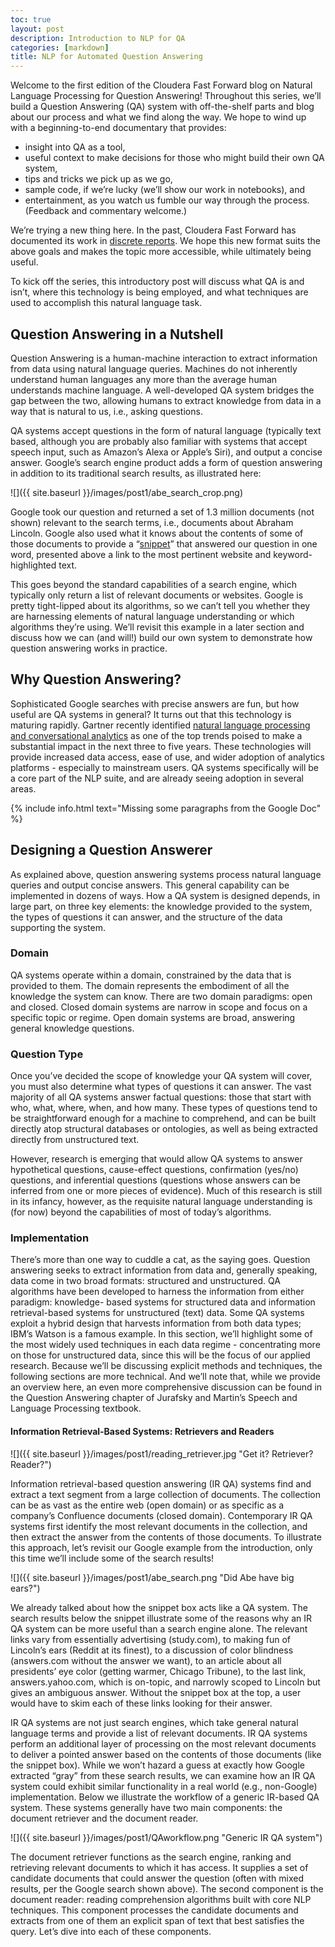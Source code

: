 ```yaml
---
toc: true
layout: post
description: Introduction to NLP for QA
categories: [markdown]
title: NLP for Automated Question Answering
---
```


Welcome to the first edition of the Cloudera Fast Forward blog on Natural 
Language Processing for Question Answering! Throughout this series, we’ll 
build a Question Answering (QA) system with off-the-shelf parts and blog about 
our process and what we find along the way. We hope to wind up with a 
beginning-to-end documentary that provides:

- insight into QA as a tool, 
- useful context to make decisions for those who might build their own QA
 system,
- tips and tricks we pick up as we go,
- sample code, if we’re lucky (we’ll show our work in notebooks), and
- entertainment, as you watch us fumble our way through the process. (Feedback
 and commentary welcome.)

We’re trying a new thing here. In the past, Cloudera Fast Forward has
 documented its work in [discrete reports](https://www.cloudera.com/products/fast-forward-labs-research/fast-forward-labs-research-reports.html). 
 We hope this new format suits the above goals and makes the topic more
  accessible, while ultimately being useful. 

To kick off the series, this introductory post will discuss what QA is and isn’t, where this technology is being employed, and what techniques are used to accomplish this natural language task. 

## Question Answering in a Nutshell
Question Answering is a human-machine interaction to extract information from 
data using natural language queries. Machines do not inherently understand human
 languages any more than the average human understands machine language. A 
 well-developed QA system bridges the gap between the two, allowing humans to 
 extract knowledge from data in a way that is natural to us, i.e., asking questions. 

QA systems accept questions in the form of natural language (typically text 
based, although you are probably also familiar with systems that accept speech 
input, such as Amazon’s Alexa or Apple’s Siri), and output a concise answer. 
Google’s search engine product adds a form of question answering in addition to 
its traditional search results, as illustrated here: 

![]({{ site.baseurl }}/images/post1/abe_search_crop.png)

Google took our question and returned a set of 1.3 million documents (not shown)
 relevant to the search terms, i.e., documents about Abraham Lincoln. 
 Google also used what it knows about the contents of some of those documents 
 to provide a “[snippet](https://support.google.com/websearch/answer/9351707?p=featured_snippets)” 
 that answered our question in one word, presented above 
 a link to the most pertinent website and keyword-highlighted text. 

This goes beyond the standard capabilities of a search engine, which typically only return a list of relevant documents or websites. Google is pretty tight-lipped about its algorithms, so we can’t tell you whether they are harnessing elements of natural language understanding or which algorithms they’re using. We’ll revisit this example in a later section and discuss how we can (and will!) build our own system to demonstrate how question answering works in practice. 


## Why Question Answering? 
Sophisticated Google searches with precise answers are fun, but how useful are 
QA systems in general? It turns out that this technology is maturing rapidly. 
Gartner recently identified [natural language processing and conversational 
analytics](https://www.gartner.com/smarterwithgartner/gartner-top-10-data-analytics-trends/) 
as one of the top trends poised to make a substantial impact in the 
next three to five years.  These technologies will provide increased data access, 
ease of use, and wider adoption of analytics platforms - especially to 
mainstream users. QA systems specifically will be a core part of the NLP suite, 
and are already seeing adoption in several areas.

{% include info.html text="Missing some paragraphs from the Google Doc" %}

## Designing a Question Answerer 
As explained above, question answering systems process natural language queries 
and output concise answers. This general capability can be implemented in dozens 
of ways. How a QA system is designed depends, in large part, on three key 
elements: the knowledge provided to the system, the types of questions it can 
answer, and the structure of the data supporting the system.  

### Domain
QA systems operate within a domain, constrained by the data that is provided to 
them. The domain represents the embodiment of all the knowledge the system can 
know. There are two domain paradigms: open and closed. Closed domain systems 
are narrow in scope and focus on a specific topic or regime. Open domain systems 
are broad, answering general knowledge questions. 

### Question Type
Once you’ve decided the scope of knowledge your QA system will cover, you must 
also determine what types of questions it can answer. The vast majority of all 
QA systems answer factual questions: those that start with who, what, where, 
when, and how many. These types of questions tend to be straightforward enough 
for a machine to comprehend, and can be built directly atop structural databases 
or ontologies, as well as being extracted directly from unstructured text.  

However, research is emerging that would allow QA systems to answer hypothetical 
questions, cause-effect questions, confirmation (yes/no) questions, and 
inferential questions (questions whose answers can be inferred from one or more 
pieces of evidence). Much of this research is still in its infancy, however, as 
the requisite natural language understanding is (for now) beyond the capabilities 
of most of today’s algorithms. 

### Implementation 
There’s more than one way to cuddle a cat, as the saying goes. Question 
answering seeks to extract information from data and, generally speaking, data 
come in two broad formats: structured and unstructured. QA algorithms have been 
developed to harness the information from either paradigm: knowledge- based 
systems for structured data and information retrieval-based systems for 
unstructured (text) data. Some QA systems exploit a hybrid design that harvests 
information from both data types; IBM’s Watson is a famous example. In this 
section, we’ll highlight some of the most widely used techniques in each data 
regime - concentrating more on those for unstructured data, since this will be 
the focus of our applied research. Because we’ll be discussing explicit methods 
and techniques, the following sections are more technical. And we’ll note that, 
while we provide an overview here, an even more comprehensive discussion can be 
found in the Question Answering chapter of Jurafsky and Martin’s Speech and 
Language Processing textbook. 

#### Information Retrieval-Based Systems: Retrievers and Readers
![]({{ site.baseurl }}/images/post1/reading_retriever.jpg "Get it? Retriever? Reader?")

Information retrieval-based question answering (IR QA) systems find and extract 
a text segment from a large collection of documents. The collection can be as 
vast as the entire web (open domain) or as specific as a company’s Confluence 
documents (closed domain). Contemporary IR QA systems first identify the most 
relevant documents in the collection, and then extract the answer from the 
contents of those documents. To illustrate this approach, let’s revisit our 
Google example from the introduction, only this time we’ll include some of the 
search results!

![]({{ site.baseurl }}/images/post1/abe_search.png "Did Abe have big
 ears?")


We already talked about how the snippet box acts like a QA system. 
The search results below the snippet illustrate some of the reasons why an IR QA 
system can be more useful than a search engine alone. The relevant links vary 
from essentially advertising (study.com), to making fun of Lincoln’s ears 
(Reddit at its finest), to a discussion of color blindness (answers.com without 
the answer we want), to an article about all presidents’ eye color (getting 
warmer, Chicago Tribune), to the last link, answers.yahoo.com, which is on-topic, 
and narrowly scoped to Lincoln but gives an ambiguous answer. Without the 
snippet box at the top, a user would have to skim each of these links looking 
for their answer. 

IR QA systems are not just search engines, which take general natural language 
terms and provide a list of relevant documents. IR QA systems perform an 
additional layer of processing on the most relevant documents to deliver a 
pointed answer based on the contents of those documents (like the snippet box). 
While we won’t hazard a guess at exactly how Google extracted “gray” from these 
search results, we can examine how an IR QA system could exhibit similar 
functionality in a real world (e.g., non-Google) implementation. Below we 
illustrate the workflow of a generic IR-based QA system. These systems generally 
have two main components: the document retriever and the document reader.  

![]({{ site.baseurl }}/images/post1/QAworkflow.png "Generic IR QA
 system")


The document retriever functions as the search engine, ranking and retrieving 
relevant documents to which it has access. It supplies a set of candidate 
documents that could answer the question (often with mixed results, per the 
Google search shown above). The second component is the document reader: 
reading comprehension algorithms built with core NLP techniques. This component 
processes the candidate documents and extracts from one of them an explicit span 
of text that best satisfies the query. Let’s dive into each of these components. 